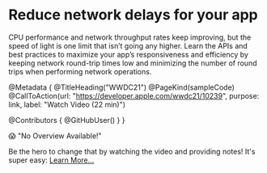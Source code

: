 # Reduce network delays for your app

CPU performance and network throughput rates keep improving, but the speed of light is one limit that isn’t going any higher. Learn the APIs and best practices to maximize your app’s responsiveness and efficiency by keeping network round-trip times low and minimizing the number of round trips when performing network operations.

@Metadata {
   @TitleHeading("WWDC21")
   @PageKind(sampleCode)
   @CallToAction(url: "https://developer.apple.com/wwdc21/10239", purpose: link, label: "Watch Video (22 min)")

   @Contributors {
      @GitHubUser(<replace this with your GitHub handle>)
   }
}

😱 "No Overview Available!"

Be the hero to change that by watching the video and providing notes! It's super easy:
 [Learn More…](https://wwdcnotes.github.io/WWDCNotes/documentation/wwdcnotes/contributing)
